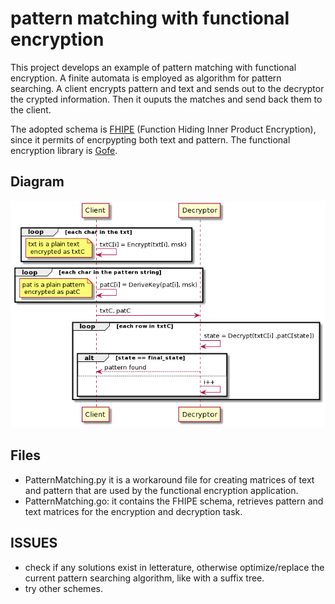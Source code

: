 # pattern matching with functional encryption

This project develops an example of pattern matching with functional encryption. A finite automata is employed as algorithm for pattern searching.
A client encrypts pattern and text and sends out to the decryptor the crypted information. Then it ouputs the matches and send back them to the client.

The adopted schema is [FHIPE](https://eprint.iacr.org/2016/440.pdf) (Function Hiding Inner Product Encryption), since it permits of encrpypting both text and pattern. 
The functional encryption library is [Gofe](https://github.com/fentec-project/gofe).


## Diagram

![](./pattern_matching.png) 

## Files
- PatternMatching.py it is a workaround file for creating matrices of text and pattern that are used by the functional encryption application. 
- PatternMatching.go: it contains the FHIPE schema, retrieves pattern and text matrices for the encryption and decryption task.   

## ISSUES
- check if any solutions exist in letterature, otherwise optimize/replace the current pattern searching algorithm, like with a suffix tree.
- try other schemes.  


